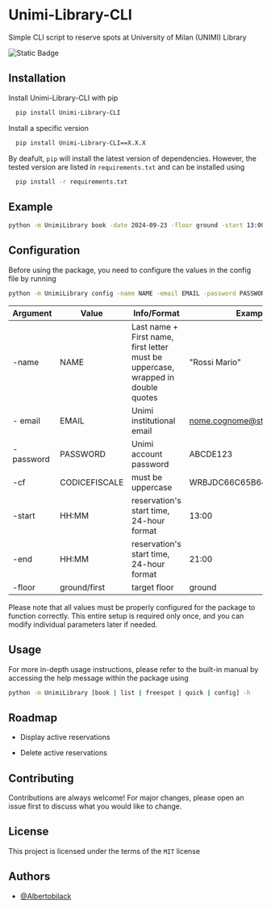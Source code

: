 # Unimi-Library-CLI 

Simple CLI script to reserve spots at University of Milan (UNIMI) Library

![Static Badge](https://img.shields.io/badge/semver-1.1.0-blue)
## Installation

Install Unimi-Library-CLI with pip

```bash
  pip install Unimi-Library-CLI
```

Install a specific version

```bash
  pip install Unimi-Library-CLI==X.X.X
```

By deafult, `pip` will install the latest version of dependencies. However, the tested version are listed in `requirements.txt` and can be installed using

```bash
  pip install -r requirements.txt
```
## Example

```bash
python -m UnimiLibrary book -date 2024-09-23 -floor ground -start 13:00 -end 21:00
```
## Configuration

Before using the package, you need to configure the values in the config file by running

```bash
python -m UnimiLibrary config -name NAME -email EMAIL -password PASSWORD -cf CODICEFISCALE -start HH:MM -end HH:MM -floor [{ground, first}]
```

| Argument | Value         | Info/Format       | Example       |
| ------------- | ------------- | ------------- | ------------- |
| -name | NAME  | Last name + First name, first letter must be uppercase, wrapped in double quotes | "Rossi Mario" |
| - email | EMAIL  | Unimi institutional email | nome.cognome@studenti.unimi.it |
| -password | PASSWORD | Unimi account password | ABCDE123 |
| -cf | CODICEFISCALE | must be uppercase | WRBJDC66C65B642X |
| -start | HH:MM | reservation's start time, 24-hour format | 13:00 |
| -end | HH:MM | reservation's start time, 24-hour format | 21:00|
| -floor | ground/first | target floor | ground |


Please note that all values must be properly configured for the package to function correctly. This entire setup is required only once, and you can modify individual parameters later if needed.
## Usage

For more in-depth usage instructions, please refer to the built-in manual by accessing the help message within the package using

```bash
python -m UnimiLibrary [book | list | freespot | quick | config] -h
```

## Roadmap

- Display active reservations

- Delete active reservations
## Contributing

Contributions are always welcome! For major changes, please open an issue first
to discuss what you would like to change.
## License

This project is licensed under the terms of the `MIT` license
## Authors

- [@Albertobilack](https://github.com/Albertobilack)
